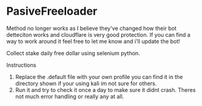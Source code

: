 # PasiveFreeloader

Method no longer works as I believe they've changed how their bot detteciton works and cloudflare is very good protection. If you can find a way to work around it feel free to let me know and i'll update the bot!

Collect stake daily free dollar using selenium python.

Instructions

1. Replace the .default file with your own profile you can find it in the directory shown if your using kali im not sure for others.
2. Run it and try to check it once a day to make sure it didnt crash. Theres not much error handling or really any at all.
